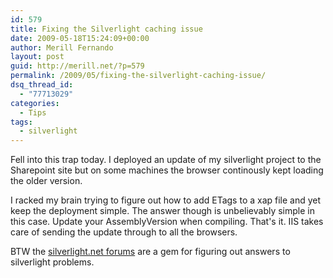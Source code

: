 ```yaml
---
id: 579
title: Fixing the Silverlight caching issue
date: 2009-05-18T15:24:09+00:00
author: Merill Fernando
layout: post
guid: http://merill.net/?p=579
permalink: /2009/05/fixing-the-silverlight-caching-issue/
dsq_thread_id:
  - "77713029"
categories:
  - Tips
tags:
  - silverlight
---
```

Fell into this trap today. I deployed an update of my silverlight project to the Sharepoint site but on some machines the browser continously kept loading the older version.

I racked my brain trying to figure out how to add ETags to a xap file and yet keep the deployment simple. The answer though is unbelievably simple in this case. Update your AssemblyVersion when compiling. That's it. IIS takes care of sending the update through to all the browsers.

BTW the <a href="http://silverlight.net/forums/">silverlight.net forums</a> are a gem for figuring out answers to silverlight problems.